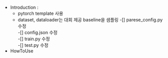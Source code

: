 - Introduction :  
    - pytorch template 사용  
    - dataset, dataloader는 대회 제공 baseline을 샘플링
    -[] parese_config.py 수정  
    -[] config.json 수정  	
    -[] train.py 수정  
    -[] test.py 수정  	
- HowToUse

